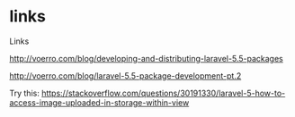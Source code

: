 # links
Links

http://voerro.com/blog/developing-and-distributing-laravel-5.5-packages

http://voerro.com/blog/laravel-5.5-package-development-pt.2

Try this:
https://stackoverflow.com/questions/30191330/laravel-5-how-to-access-image-uploaded-in-storage-within-view
